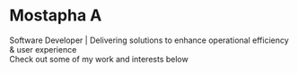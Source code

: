 # Mostapha A
Software Developer | Delivering solutions to enhance operational efficiency & user experience  
Check out some of my work and interests below  